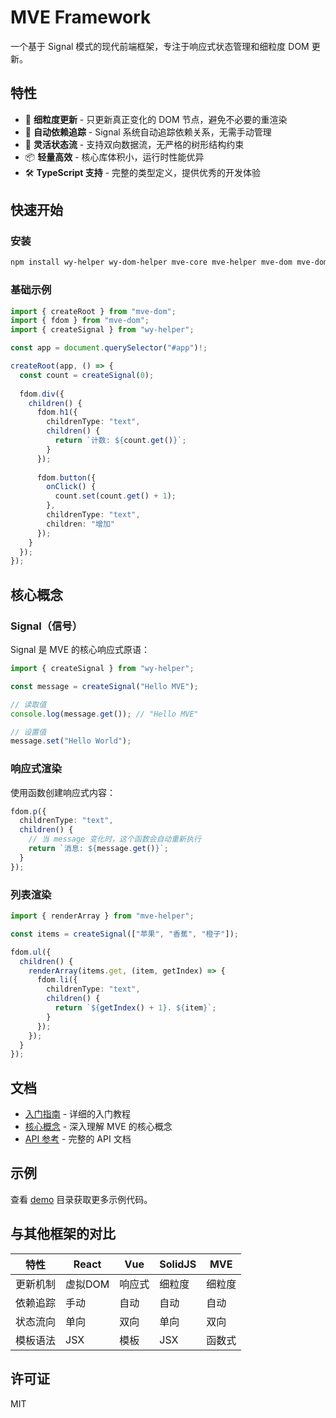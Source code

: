 # MVE Framework

一个基于 Signal 模式的现代前端框架，专注于响应式状态管理和细粒度 DOM 更新。

## 特性

- 🚀 **细粒度更新** - 只更新真正变化的 DOM 节点，避免不必要的重渲染
- 🔄 **自动依赖追踪** - Signal 系统自动追踪依赖关系，无需手动管理
- 🎯 **灵活状态流** - 支持双向数据流，无严格的树形结构约束
- 📦 **轻量高效** - 核心库体积小，运行时性能优异
- 🛠️ **TypeScript 支持** - 完整的类型定义，提供优秀的开发体验

## 快速开始

### 安装

```bash
npm install wy-helper wy-dom-helper mve-core mve-helper mve-dom mve-dom-helper
```

### 基础示例

```typescript
import { createRoot } from "mve-dom";
import { fdom } from "mve-dom";
import { createSignal } from "wy-helper";

const app = document.querySelector("#app")!;

createRoot(app, () => {
  const count = createSignal(0);
  
  fdom.div({
    children() {
      fdom.h1({
        childrenType: "text",
        children() {
          return `计数: ${count.get()}`;
        }
      });
      
      fdom.button({
        onClick() {
          count.set(count.get() + 1);
        },
        childrenType: "text",
        children: "增加"
      });
    }
  });
});
```

## 核心概念

### Signal（信号）

Signal 是 MVE 的核心响应式原语：

```typescript
import { createSignal } from "wy-helper";

const message = createSignal("Hello MVE");

// 读取值
console.log(message.get()); // "Hello MVE"

// 设置值
message.set("Hello World");
```

### 响应式渲染

使用函数创建响应式内容：

```typescript
fdom.p({
  childrenType: "text",
  children() {
    // 当 message 变化时，这个函数会自动重新执行
    return `消息: ${message.get()}`;
  }
});
```

### 列表渲染

```typescript
import { renderArray } from "mve-helper";

const items = createSignal(["苹果", "香蕉", "橙子"]);

fdom.ul({
  children() {
    renderArray(items.get, (item, getIndex) => {
      fdom.li({
        childrenType: "text",
        children() {
          return `${getIndex() + 1}. ${item}`;
        }
      });
    });
  }
});
```

## 文档

- [入门指南](./guide/getting-started.md) - 详细的入门教程
- [核心概念](./guide/core-concepts.md) - 深入理解 MVE 的核心概念
- [API 参考](./api/api-reference.md) - 完整的 API 文档

## 示例

查看 [demo](../demo/) 目录获取更多示例代码。

## 与其他框架的对比

| 特性 | React | Vue | SolidJS | MVE |
|------|-------|-----|---------|-----|
| 更新机制 | 虚拟DOM | 响应式 | 细粒度 | 细粒度 |
| 依赖追踪 | 手动 | 自动 | 自动 | 自动 |
| 状态流向 | 单向 | 双向 | 单向 | 双向 |
| 模板语法 | JSX | 模板 | JSX | 函数式 |

## 许可证

MIT